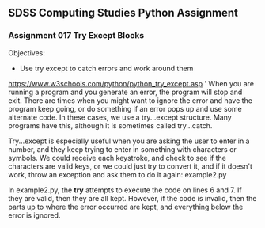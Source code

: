 ## SDSS Computing Studies Python Assignment
### Assignment 017 Try Except Blocks

Objectives:
* Use try except to catch errors and work around them

https://www.w3schools.com/python/python_try_except.asp
'
When you are running a program and you generate an error, the program will stop and exit.  There are times when you might want to ignore the error and have the program keep going, or do something if an error pops up and use some alternate code.  In these cases, we use a try...except structure.  Many programs have this, although it is sometimes called try...catch.


Try...except is especially useful when you are asking the user to enter in a number, and they keep trying to enter in something with characters or symbols.  We could receive each keystroke, and check to see if the characters are valid keys, or we could just try to convert it, and if it doesn't work, throw an exception and ask them to do it again: example2.py

In example2.py, the **try** attempts to execute the code on lines 6 and 7.  If they are valid, then they are all kept. However, if the code is invalid, then the parts up to where the error occurred are kept, and everything below the error is ignored.